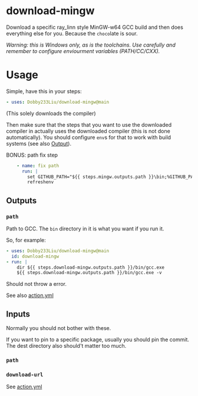 # download-mingw
Download a specific ray_linn style MinGW-w64 GCC build and then does everything else for you.
Because the `choco`late is sour.

*Warning: this is Windows only, as is the toolchains. Use carefully and remember to configure enviourment variables (PATH/CC/CXX).*

# Usage
Simple, have this in your steps:
```yaml
- uses: Dobby233Liu/download-mingw@main
```
(This solely downloads the compiler)

Then make sure that the steps that you want to use the downloaded compiler in actually uses the downloaded compiler (this is not done automatically). You should configure `env`s for that to work with build systems (see also [Output](#output)).

BONUS: path fix step
```yaml
    - name: fix path
      run: |
        set GITHUB_PATH="${{ steps.mingw.outputs.path }}\bin;%GITHUB_PATH%"
        refreshenv
```
## Outputs
### `path`
Path to GCC. The `bin` directory in it is what you want if you run it.

So, for example:
```yaml
- uses: Dobby233Liu/download-mingw@main
  id: download-mingw
- run: |
    dir ${{ steps.download-mingw.outputs.path }}/bin/gcc.exe
    ${{ steps.download-mingw.outputs.path }}/bin/gcc.exe -v
```
Should not throw a error.

See also [action.yml](action.yml)

## Inputs
Normally you should not bother with these.

If you want to pin to a specific package, usually you should pin the commit.
The dest directory also should't matter too much.

### `path`
### `download-url`
See [action.yml](action.yml)
